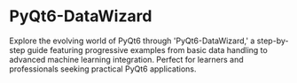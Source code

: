 # PyQt6-DataWizard
Explore the evolving world of PyQt6 through 'PyQt6-DataWizard,' a step-by-step guide featuring progressive examples from basic data handling to advanced machine learning integration. Perfect for learners and professionals seeking practical PyQt6 applications.
